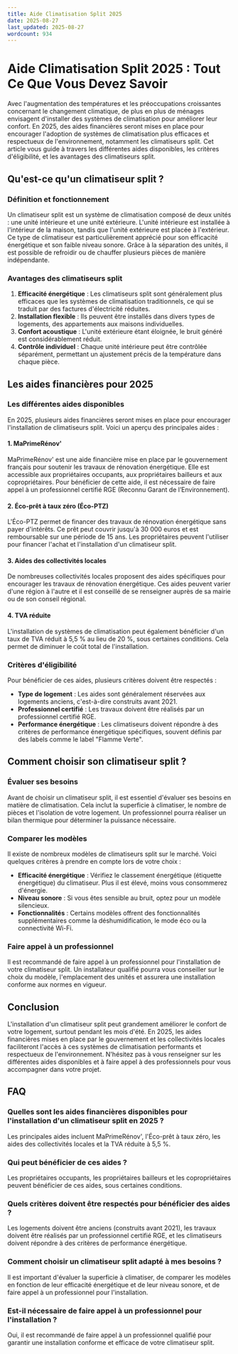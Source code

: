 ```yaml
---
title: Aide Climatisation Split 2025
date: 2025-08-27
last_updated: 2025-08-27
wordcount: 934
---
```


# Aide Climatisation Split 2025 : Tout Ce Que Vous Devez Savoir

Avec l'augmentation des températures et les préoccupations croissantes concernant le changement climatique, de plus en plus de ménages envisagent d'installer des systèmes de climatisation pour améliorer leur confort. En 2025, des aides financières seront mises en place pour encourager l'adoption de systèmes de climatisation plus efficaces et respectueux de l'environnement, notamment les climatiseurs split. Cet article vous guide à travers les différentes aides disponibles, les critères d'éligibilité, et les avantages des climatiseurs split.

## Qu'est-ce qu'un climatiseur split ?

### Définition et fonctionnement

Un climatiseur split est un système de climatisation composé de deux unités : une unité intérieure et une unité extérieure. L'unité intérieure est installée à l'intérieur de la maison, tandis que l'unité extérieure est placée à l'extérieur. Ce type de climatiseur est particulièrement apprécié pour son efficacité énergétique et son faible niveau sonore. Grâce à la séparation des unités, il est possible de refroidir ou de chauffer plusieurs pièces de manière indépendante.

### Avantages des climatiseurs split

1. **Efficacité énergétique** : Les climatiseurs split sont généralement plus efficaces que les systèmes de climatisation traditionnels, ce qui se traduit par des factures d'électricité réduites.
2. **Installation flexible** : Ils peuvent être installés dans divers types de logements, des appartements aux maisons individuelles.
3. **Confort acoustique** : L'unité extérieure étant éloignée, le bruit généré est considérablement réduit.
4. **Contrôle individuel** : Chaque unité intérieure peut être contrôlée séparément, permettant un ajustement précis de la température dans chaque pièce.

## Les aides financières pour 2025

### Les différentes aides disponibles

En 2025, plusieurs aides financières seront mises en place pour encourager l'installation de climatiseurs split. Voici un aperçu des principales aides :

#### 1. MaPrimeRénov'

MaPrimeRénov' est une aide financière mise en place par le gouvernement français pour soutenir les travaux de rénovation énergétique. Elle est accessible aux propriétaires occupants, aux propriétaires bailleurs et aux copropriétaires. Pour bénéficier de cette aide, il est nécessaire de faire appel à un professionnel certifié RGE (Reconnu Garant de l’Environnement).

#### 2. Éco-prêt à taux zéro (Éco-PTZ)

L'Éco-PTZ permet de financer des travaux de rénovation énergétique sans payer d'intérêts. Ce prêt peut couvrir jusqu'à 30 000 euros et est remboursable sur une période de 15 ans. Les propriétaires peuvent l'utiliser pour financer l'achat et l'installation d'un climatiseur split.

#### 3. Aides des collectivités locales

De nombreuses collectivités locales proposent des aides spécifiques pour encourager les travaux de rénovation énergétique. Ces aides peuvent varier d'une région à l'autre et il est conseillé de se renseigner auprès de sa mairie ou de son conseil régional.

#### 4. TVA réduite

L'installation de systèmes de climatisation peut également bénéficier d'un taux de TVA réduit à 5,5 % au lieu de 20 %, sous certaines conditions. Cela permet de diminuer le coût total de l'installation.

### Critères d'éligibilité

Pour bénéficier de ces aides, plusieurs critères doivent être respectés :

- **Type de logement** : Les aides sont généralement réservées aux logements anciens, c'est-à-dire construits avant 2021.
- **Professionnel certifié** : Les travaux doivent être réalisés par un professionnel certifié RGE.
- **Performance énergétique** : Les climatiseurs doivent répondre à des critères de performance énergétique spécifiques, souvent définis par des labels comme le label "Flamme Verte".

## Comment choisir son climatiseur split ?

### Évaluer ses besoins

Avant de choisir un climatiseur split, il est essentiel d'évaluer ses besoins en matière de climatisation. Cela inclut la superficie à climatiser, le nombre de pièces et l'isolation de votre logement. Un professionnel pourra réaliser un bilan thermique pour déterminer la puissance nécessaire.

### Comparer les modèles

Il existe de nombreux modèles de climatiseurs split sur le marché. Voici quelques critères à prendre en compte lors de votre choix :

- **Efficacité énergétique** : Vérifiez le classement énergétique (étiquette énergétique) du climatiseur. Plus il est élevé, moins vous consommerez d'énergie.
- **Niveau sonore** : Si vous êtes sensible au bruit, optez pour un modèle silencieux.
- **Fonctionnalités** : Certains modèles offrent des fonctionnalités supplémentaires comme la déshumidification, le mode éco ou la connectivité Wi-Fi.

### Faire appel à un professionnel

Il est recommandé de faire appel à un professionnel pour l'installation de votre climatiseur split. Un installateur qualifié pourra vous conseiller sur le choix du modèle, l'emplacement des unités et assurera une installation conforme aux normes en vigueur.

## Conclusion

L'installation d'un climatiseur split peut grandement améliorer le confort de votre logement, surtout pendant les mois d'été. En 2025, les aides financières mises en place par le gouvernement et les collectivités locales faciliteront l'accès à ces systèmes de climatisation performants et respectueux de l'environnement. N'hésitez pas à vous renseigner sur les différentes aides disponibles et à faire appel à des professionnels pour vous accompagner dans votre projet.

## FAQ

### Quelles sont les aides financières disponibles pour l'installation d'un climatiseur split en 2025 ?

Les principales aides incluent MaPrimeRénov', l'Éco-prêt à taux zéro, les aides des collectivités locales et la TVA réduite à 5,5 %.

### Qui peut bénéficier de ces aides ?

Les propriétaires occupants, les propriétaires bailleurs et les copropriétaires peuvent bénéficier de ces aides, sous certaines conditions.

### Quels critères doivent être respectés pour bénéficier des aides ?

Les logements doivent être anciens (construits avant 2021), les travaux doivent être réalisés par un professionnel certifié RGE, et les climatiseurs doivent répondre à des critères de performance énergétique.

### Comment choisir un climatiseur split adapté à mes besoins ?

Il est important d'évaluer la superficie à climatiser, de comparer les modèles en fonction de leur efficacité énergétique et de leur niveau sonore, et de faire appel à un professionnel pour l'installation.

### Est-il nécessaire de faire appel à un professionnel pour l'installation ?

Oui, il est recommandé de faire appel à un professionnel qualifié pour garantir une installation conforme et efficace de votre climatiseur split.